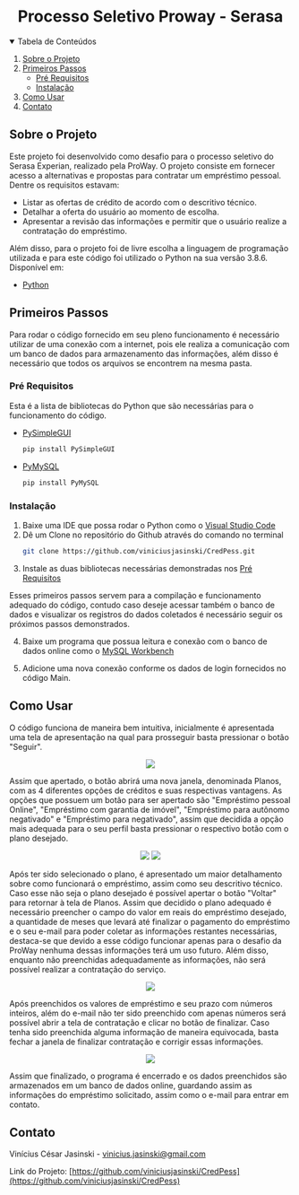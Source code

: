 <h1 align="center">Processo Seletivo Proway - Serasa</h1>


<!-- Tabela de Conteúdos -->
<details open="open">
  <summary>Tabela de Conteúdos</summary>
  <ol>
    <li>
      <a href="#sobre-o-projeto">Sobre o Projeto</a>
    </li>
    <li>
      <a href="#primeiros-passos">Primeiros Passos</a>
      <ul>
        <li><a href="#pré-requisitos">Pré Requisitos</a></li>
        <li><a href="#instalação">Instalação</a></li>
      </ul>
    </li>
    <li><a href="#como-usar">Como Usar</a></li>
    <li><a href="#contato">Contato</a></li>
  </ol>
</details>



<!-- Sobre o Projeto -->
## Sobre o Projeto

Este projeto foi desenvolvido como desafio para o processo seletivo do Serasa Experian, realizado pela ProWay. O projeto consiste em fornecer acesso a alternativas e propostas para contratar um empréstimo pessoal. Dentre os requisitos estavam:

* Listar as ofertas de crédito de acordo com o descritivo técnico.
*  Detalhar a oferta do usuário ao momento de escolha.
*  Apresentar a revisão das informações e permitir que o usuário realize a contratação do empréstimo.

Além disso, para o projeto foi de livre escolha a linguagem de programação utilizada e para este código foi utilizado o Python na sua versão 3.8.6. Disponível em:

* [Python](https://www.python.org/)


<!-- Primeiros Passos -->
## Primeiros Passos

Para rodar o código fornecido em seu pleno funcionamento é necessário utilizar de uma conexão com a internet, pois ele realiza a comunicação com um banco de dados para armazenamento das informações, além disso é necessário que todos os arquivos se encontrem na mesma pasta.

### Pré Requisitos

Esta é a lista de bibliotecas do Python que são necessárias para o funcionamento do código.

* [PySimpleGUI](https://pypi.org/project/PySimpleGUI/)
  ```sh
  pip install PySimpleGUI
  ```
* [PyMySQL](https://pypi.org/project/PyMySQL/)
  ```sh
  pip install PyMySQL
  ```

### Instalação

1. Baixe uma IDE que possa rodar o Python como o [Visual Studio Code](https://code.visualstudio.com/)
2. Dê um Clone no repositório do Github através do comando no terminal
   ```sh
   git clone https://github.com/viniciusjasinski/CredPess.git
   ```
3. Instale as duas bibliotecas necessárias demonstradas nos <a href="#prerequisitos">Pré Requisitos</a>

Esses primeiros passos servem para a compilação e funcionamento adequado do código, contudo caso deseje acessar também o banco de dados e visualizar os registros do dados coletados é necessário seguir os próximos passos demonstrados.

4. Baixe um programa que possua leitura e conexão com o banco de dados online como o [MySQL Workbench](https://www.mysql.com/products/workbench/)

5. Adicione uma nova conexão conforme os dados de login fornecidos no código Main.

<!-- Como Usar -->
## Como Usar

O código funciona de maneira bem intuitiva, inicialmente é apresentada uma tela de apresentação na qual para prosseguir basta pressionar o botão "Seguir". 

<p align="center">
<img src="https://user-images.githubusercontent.com/73205357/122987290-d0589500-d376-11eb-8669-865314b6d89e.png" />
</p>

Assim que apertado, o botão abrirá uma nova janela, denominada Planos, com as 4 diferentes opções de créditos e suas respectivas vantagens. As opções que possuem um botão para ser apertado são "Empréstimo pessoal Online", "Empréstimo com garantia de imóvel", "Empréstimo para autônomo negativado" e "Empréstimo para negativado", assim que decidida a opção mais adequada para o seu perfil basta pressionar o respectivo botão com o plano desejado.

<p align="center">
<img src="https://user-images.githubusercontent.com/73205357/122987324-db132a00-d376-11eb-819f-d9bd889a4097.png" />
<img src="https://user-images.githubusercontent.com/73205357/122987365-e6feec00-d376-11eb-9733-8c97288f7043.png" />
</p>

Após ter sido selecionado o plano, é apresentado um maior detalhamento sobre como funcionará o empréstimo, assim como seu descritivo técnico. Caso esse não seja o plano desejado é possível apertar o botão "Voltar" para retornar à tela de Planos. Assim que decidido o plano adequado é necessário preencher o campo do valor em reais do empréstimo desejado, a quantidade de meses que levará até finalizar o pagamento do empréstimo e o seu e-mail para poder coletar as informações restantes necessárias, destaca-se que devido a esse código funcionar apenas para o desafio da ProWay nenhuma dessas informações terá um uso futuro. Além disso, enquanto não preenchidas adequadamente as informações, não será possível realizar a contratação do serviço. 

<p align="center">
<img src="https://user-images.githubusercontent.com/73205357/122988084-bb303600-d377-11eb-8966-54b41cefc69f.png" />
</p>

Após preenchidos os valores de empréstimo e seu prazo com números inteiros, além do e-mail não ter sido preenchido com apenas números será possível abrir a tela de contratação e clicar no botão de finalizar. Caso tenha sido preenchida alguma informação de maneira equivocada, basta fechar a janela de finalizar contratação e corrigir essas informações.

<p align="center">
<img src="https://user-images.githubusercontent.com/73205357/122987447-fc741600-d376-11eb-88f4-4b403cc4bf13.png" />
</p>

Assim que finalizado, o programa é encerrado e os dados preenchidos são armazenados em um banco de dados online, guardando assim as informações do empréstimo solicitado, assim como o e-mail para entrar em contato.

<!-- Contato -->
## Contato

Vinícius César Jasinski - vinicius.jasinski@gmail.com

Link do Projeto: [https://github.com/viniciusjasinski/CredPess](https://github.com/viniciusjasinski/CredPess)
